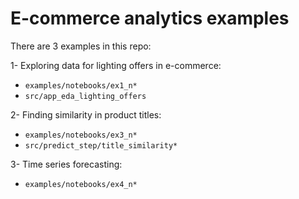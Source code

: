 # E-commerce analytics examples

There are 3 examples in this repo:

1- Exploring data for lighting offers in e-commerce:

  - `examples/notebooks/ex1_n*`
  - `src/app_eda_lighting_offers`

2- Finding similarity in product titles:
  - `examples/notebooks/ex3_n*`
  - `src/predict_step/title_similarity*`

3- Time series forecasting:
  - `examples/notebooks/ex4_n*`
